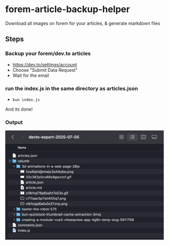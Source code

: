 # forem-article-backup-helper
Download all images on forem for your articles, &amp; generate markdown files

## Steps

### Backup your forem/dev.to articles
-  https://dev.to/settings/account
-  Choose "Submit Data Request"
- Wait for the email

### run the index.js in the same directory as articles.json
- `bun index.js`

And its done!

### Output 

![example](example.png)
